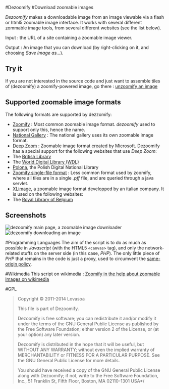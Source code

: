 #Dezoomify
#Download zoomable images

_Dezoomify_ makes a downloadable image from an image viewable via a flash or html5 zoomable image interface.
It works with several different zommable image tools, from several different websites (see the list below). 

Input : the URL of a site containing a zoomable image viewer.

Output : An image that you can download (by right-clicking on it, and choosing *Save Image as...*).

## Try it
If you are not interested in the source code and just want to assemble tiles of (dezoomify) a zoomify-powered image, go there : [unzoomify an image](http://ophir.lojkine.free.fr/dezoomify/dezoomify.html)

## Supported zoomable image formats
The following formats are supported by dezzomify:
 * [Zoomify](http://www.zoomify.com/) : Most common zoomable image format. *dezoomify* used to support only this, hence the name.
 * [National Gallery](http://www.nationalgallery.org.uk/) : The national gallery uses its own zoomable image format.
 * [Deep Zoom](http://en.wikipedia.org/wiki/Deep_Zoom) : Zoomable image format created by Microsoft. Dezoomify has a special support for the following websites that use *Deep Zoom*:
  * The [British Library](http://www.bl.uk/)
  * The [World Digital Library (WDL)](http://www.wdl.org/fr/)
  * [Polona](http://polona.pl/), the Polish Digital National Library
 * [Zoomify single-file format](https://github.com/lovasoa/pff-extract/wiki/Zoomify-PFF-file-format-documentation) : Less common format used by zoomify, where all tiles are in a single *.pff* file, and are queried through a java servlet.
 * [XLimage](http://www.centrica.it/products/xlimage-2/), a zoomable image format developped by an italian company. It is used on the following websites:
  * The [Royal Library of Belgium](http://kbr.be/)

## Screenshots
![dezoomify main page, a zoomable image downloader](http://pix.toile-libre.org/upload/original/1432804561.png)
![dezoomify downloading an image](http://pix.toile-libre.org/upload/original/1432805025.png)

#Programming Languages
The aim of the script is to do as much as possible in _Javascript_ (with the HTML5 `<canvas>` tag), and only the network-related stuffs on the server side (in this case, _PHP_). The only little piece of _PHP_ that remains in the code is just a proxy, used to circumvent the [same-origin policy](https://developer.mozilla.org/en-US/docs/Web/Security/Same-origin_policy).

#Wikimedia
This script on wikimedia : [Zoomify in the help about zoomable Images on wikimedia](https://secure.wikimedia.org/wikipedia/commons/wiki/Help:Zoomable_images)

#GPL
> Copyright © 2011-2014 Lovasoa
> 
>  This file is part of Dezoomify.
>
>  Dezoomify is free software; you can redistribute it and/or modify
>  it under the terms of the GNU General Public License as published by
>  the Free Software Foundation; either version 2 of the License, or
>  (at your option) any later version.
>
>  Dezoomify is distributed in the hope that it will be useful,
>  but WITHOUT ANY WARRANTY; without even the implied warranty of
>  MERCHANTABILITY or FITNESS FOR A PARTICULAR PURPOSE.  See the
>  GNU General Public License for more details.
> 
>  You should have received a copy of the GNU General Public License
>  along with Dezoomify; if not, write to the Free Software
>  Foundation, Inc., 51 Franklin St, Fifth Floor, Boston, MA  02110-1301
>  USA*/
